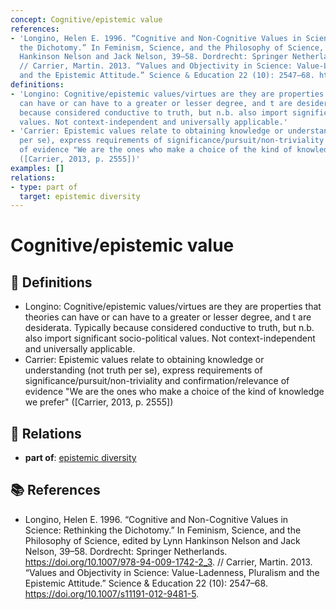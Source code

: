 ```yaml
---
concept: Cognitive/epistemic value
references:
- 'Longino, Helen E. 1996. “Cognitive and Non-Cognitive Values in Science: Rethinking
  the Dichotomy.” In Feminism, Science, and the Philosophy of Science, edited by Lynn
  Hankinson Nelson and Jack Nelson, 39–58. Dordrecht: Springer Netherlands. https://doi.org/10.1007/978-94-009-1742-2_3.
  // Carrier, Martin. 2013. “Values and Objectivity in Science: Value-Ladenness, Pluralism
  and the Epistemic Attitude.” Science & Education 22 (10): 2547–68. https://doi.org/10.1007/s11191-012-9481-5.'
definitions:
- 'Longino: Cognitive/epistemic values/virtues are they are properties that theories
  can have or can have to a greater or lesser degree, and t are desiderata. Typically
  because considered conductive to truth, but n.b. also import significant socio-political
  values. Not context-independent and universally applicable.'
- 'Carrier: Epistemic values relate to obtaining knowledge or understanding (not truth
  per se), express requirements of significance/pursuit/non-triviality and confirmation/relevance
  of evidence "We are the ones who make a choice of the kind of knowledge we prefer"
  ([Carrier, 2013, p. 2555])'
examples: []
relations:
- type: part of
  target: epistemic diversity
---
```


# Cognitive/epistemic value

## 📖 Definitions

- Longino: Cognitive/epistemic values/virtues are they are properties that theories can have or can have to a greater or lesser degree, and t are desiderata. Typically because considered conductive to truth, but n.b. also import significant socio-political values. Not context-independent and universally applicable.
- Carrier: Epistemic values relate to obtaining knowledge or understanding (not truth per se), express requirements of significance/pursuit/non-triviality and confirmation/relevance of evidence "We are the ones who make a choice of the kind of knowledge we prefer" ([Carrier, 2013, p. 2555])

## 🔗 Relations

- **part of**: [epistemic diversity](./epistemic-diversity.md)

## 📚 References

- Longino, Helen E. 1996. “Cognitive and Non-Cognitive Values in Science: Rethinking the Dichotomy.” In Feminism, Science, and the Philosophy of Science, edited by Lynn Hankinson Nelson and Jack Nelson, 39–58. Dordrecht: Springer Netherlands. https://doi.org/10.1007/978-94-009-1742-2_3. // Carrier, Martin. 2013. “Values and Objectivity in Science: Value-Ladenness, Pluralism and the Epistemic Attitude.” Science & Education 22 (10): 2547–68. https://doi.org/10.1007/s11191-012-9481-5.
